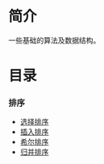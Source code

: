 # 简介

一些基础的算法及数据结构。

# 目录

### 排序

* [选择排序](/sort/selection.md)
* [插入排序](/sort/insertion.md)
* [希尔排序](/sort/shell.md)
* [归并排序](/merge.md)



